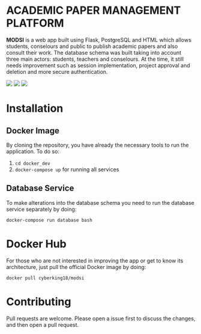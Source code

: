 # ACADEMIC PAPER MANAGEMENT PLATFORM

**MODSI** is a web app built using Flask, PostgreSQL and HTML which allows students, conselours and public to publish academic papers and also consult their work.
The database schema was built taking into account three main actors: students, teachers and conselours.
At the time, it still needs improvement such as session implementation, project approval and deletion and more secure authentication.

![](https://img.shields.io/github/languages/count/diogolopes18-cyber/MODSI)
![](https://img.shields.io/github/repo-size/diogolopes18-cyber/MODSI)
![](https://img.shields.io/github/license/diogolopes18-cyber/MODSI)

# Installation

## Docker Image

By cloning the repository, you have already the necessary tools to run the application. To do so:

1. `cd docker_dev`
1. `docker-compose up` for running all services

## Database Service

To make alterations into the database schema you need to run the database service separately by doing:

`docker-compose run database bash`

# Docker Hub

For those who are not interested in improving the app or get to know its architecture, just pull the official Docker image by doing:

`docker pull cyberking18/modsi`

# Contributing

Pull requests are welcome. Please open a issue first to discuss the changes, and then open a pull request.
